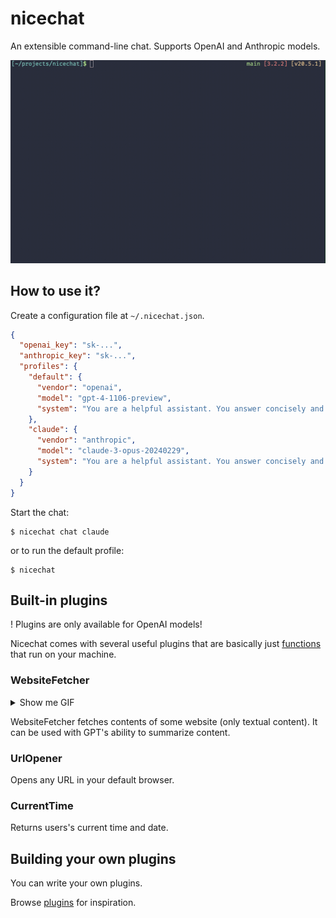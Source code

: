 # nicechat

An extensible command-line chat. Supports OpenAI and Anthropic models.

![Demo GIF](./media/intro.gif)

## How to use it?

Create a configuration file at `~/.nicechat.json`.

```json
{
  "openai_key": "sk-...",
  "anthropic_key": "sk-...",
  "profiles": {
    "default": {
      "vendor": "openai",
      "model": "gpt-4-1106-preview",
      "system": "You are a helpful assistant. You answer concisely and to the point. No bullshit."
    },
    "claude": {
      "vendor": "anthropic",
      "model": "claude-3-opus-20240229",
      "system": "You are a helpful assistant. You answer concisely and to the point. No bullshit."
    }
  }
}
```

Start the chat:

```
$ nicechat chat claude
```

or to run the default profile:

```
$ nicechat
```

## Built-in plugins

! Plugins are only available for OpenAI models!

Nicechat comes with several useful plugins that are basically just [functions](https://platform.openai.com/docs/guides/gpt/function-calling) that run on your machine.

### WebsiteFetcher

<details>
  <summary>Show me GIF</summary>

  ![WebsiteFetcher](./media/fetch_website.gif)
</details>

WebsiteFetcher fetches contents of some website (only textual content). It can be used with GPT's ability to summarize content.

### UrlOpener

Opens any URL in your default browser.

### CurrentTime

Returns users's current time and date.

## Building your own plugins

You can write your own plugins.

Browse [plugins](https://github.com/hiquest/nicechat/tree/main/src/plugins) for inspiration.
